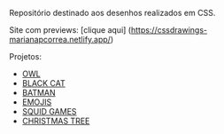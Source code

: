 Repositório destinado aos desenhos realizados em CSS.

Site com previews: [clique aqui] (https://cssdrawings-marianapcorrea.netlify.app/)

Projetos:
 - [OWL](https://github.com/marianapcorrea/CSS_Drawnings/tree/master/owl) 
- [BLACK CAT](https://github.com/marianapcorrea/CSS_Drawnings/blob/master/cat)
 - [BATMAN](https://github.com/marianapcorrea/CSS_Drawnings/tree/master/batman)
 - [EMOJIS](https://github.com/marianapcorrea/CSS_Drawnings/tree/master/Emojis) 
 - [SQUID GAMES](https://github.com/marianapcorrea/CSS_Drawnings/tree/master/squidGames)
 - [CHRISTMAS TREE](https://github.com/marianapcorrea/CSS_Drawnings/tree/master/christmas_tree)
